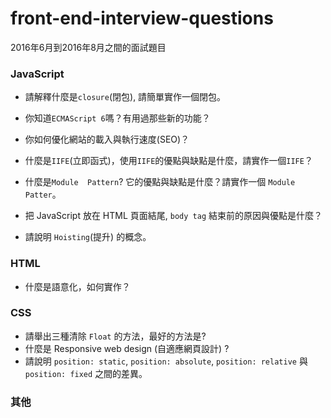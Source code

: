 # front-end-interview-questions

2016年6月到2016年8月之間的面試題目

### JavaScript
- 請解釋什麼是`closure`(閉包), 請簡單實作一個閉包。

- 你知道`ECMAScript 6`嗎？有用過那些新的功能？

- 你如何優化網站的載入與執行速度(SEO)？

- 什麼是`IIFE`(立即函式)，使用`IIFE`的優點與缺點是什麼，請實作一個`IIFE`？

- 什麼是`Module  Pattern`? 它的優點與缺點是什麼？請實作一個 `Module Patter`。

- 把 JavaScript 放在 HTML 頁面結尾, `body tag` 結束前的原因與優點是什麼？

- 請說明 `Hoisting`(提升) 的概念。

### HTML

- 什麼是語意化，如何實作？

### CSS

- 請舉出三種清除 `Float` 的方法，最好的方法是?
- 什麼是 Responsive web design (自適應網頁設計) ?
- 請說明 `position: static`, `position: absolute`, `position: relative` 與 `position: fixed` 之間的差異。

### 其他

